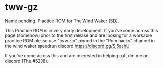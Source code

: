 # tww-gz
Name pending. Practice ROM for The Wind Waker (SD).

This Practice ROM is in very early development. If you've come across this page (somehow) prior to the first release and are looking for a workable practice ROM
please use "tww.zip" pinned in the "Rom hacks" channel in the wind waker speedrun discord https://discord.gg/Sj5aehU

If you've come across this and are interested in helping out, dm me on discord (The.#5298).
